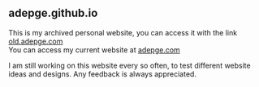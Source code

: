 ## adepge.github.io

This is my archived personal website, you can access it with the link [old.adepge.com](https://old.adepge.com/)  
You can access my current website at [adepge.com](https://adepge.com)

I am still working on this website every so often, to test different website ideas and designs. Any feedback is always appreciated.
